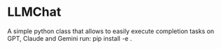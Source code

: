 # LLMChat
A simple python class that allows to easily execute completion tasks on GPT, Claude and Gemini
run:
pip install -e .
